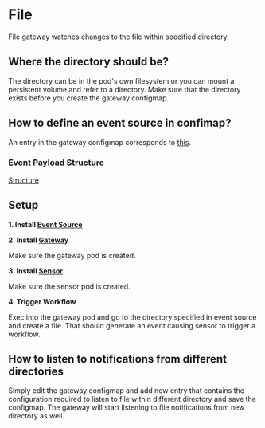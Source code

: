 # File

File gateway watches changes to the file within specified directory.

## Where the directory should be?
The directory can be in the pod's own filesystem or you can mount a persistent volume and refer to a directory.
Make sure that the directory exists before you create the gateway configmap.

## How to define an event source in confimap?
An entry in the gateway configmap corresponds to [this](https://github.com/argoproj/argo-events/blob/a913dafbf000eb05401ef2c847b29152af82977f/gateways/core/file/config.go#L34-L38).

### Event Payload Structure

[Structure](https://github.com/argoproj/argo-events/blob/a913dafbf000eb05401ef2c847b29152af82977f/gateways/common/fsevent/fileevent.go#L11-L14)  


## Setup
**1. Install [Event Source](../../examples/event-sources/file.yaml)**

**2. Install [Gateway](../../examples/gateways/file.yaml)**

Make sure the gateway pod is created.

**3. Install [Sensor](../../examples/sensors/file.yaml)**

Make sure the sensor pod is created.

**4. Trigger Workflow**

Exec into the gateway pod and go to the directory specified in event source and create a file. That should generate an event causing sensor to trigger a workflow.


## How to listen to notifications from different directories
Simply edit the gateway configmap and add new entry that contains the configuration required to listen to file within different directory and save
the configmap. The gateway will start listening to file notifications from new directory as well.
